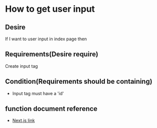 # How to get user input

## Desire

If I want to user input in index page then

## Requirements(Desire require)

Create input tag

## Condition(Requirements should be containing)

- Input tag must have a 'id'

## function document reference 

- [Next.js link](https://nextjs.org/learn/basics/dynamic-routes/implement-getstaticprops)